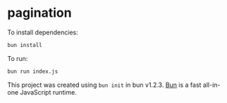 # pagination

To install dependencies:

```bash
bun install
```

To run:

```bash
bun run index.js
```

This project was created using `bun init` in bun v1.2.3. [Bun](https://bun.sh) is a fast all-in-one JavaScript runtime.
